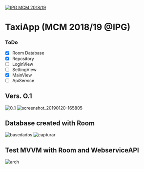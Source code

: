 <a href="http://mcm.ipg.pt"><img src="http://www.ipg.pt/website/imgs/logotipo_ipg.jpg" title="IPG(MCM)" alt="IPG MCM 2018/19"></a>

# TaxiApp (MCM 2018/19 @IPG)

### ToDo
- [x] Room Database
- [x] Repository
- [ ] LoginView
- [ ] SettingView
- [x] MainView
- [ ] ApiService

## Vers. O.1
![0_1](https://user-images.githubusercontent.com/2634610/51442393-0db32700-1cd4-11e9-9051-6ffce9c99b36.png)
![screenshot_20190120-165805](https://user-images.githubusercontent.com/2634610/51442445-a649a700-1cd4-11e9-9ca5-4532c6f80eb4.png)

## Database created with Room
![basedados](https://taxi-images.githubusercontent.com/2634610/51177117-ab62bc80-18b6-11e9-95c8-11c688a05cdc.PNG)
![capturar](https://taxi-images.githubusercontent.com/2634610/51178331-1d88d080-18ba-11e9-916a-f777839f66bb.PNG)


## Test MVVM with Room and WebserviceAPI
![arch](https://taxi-images.githubusercontent.com/2634610/51175082-3771e580-18b1-11e9-89a0-a46adc9ca85f.png)

